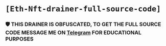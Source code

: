 # ` [Eth-Nft-drainer-full-source-code] `

### 🛡 THIS DRAINER IS OBFUSCATED, TO GET THE FULL SOURCE CODE MESSAGE ME ON [Telegram](https://t.me/Markcassen) FOR EDUCATIONAL PURPOSES
